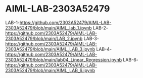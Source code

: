 # AIML-LAB-2303A52479
LAB-1-https://github.com/2303A52479/AIML-LAB-2303A52479/blob/main/AIML_lab_1.ipynb
LAB-2-https://github.com/2303A52479/AIML-LAB-2303A52479/blob/main/LAB_2.ipynb
LAB-3-https://github.com/2303A52479/AIML-LAB-2303A52479/blob/main/AIML_LAB_3.ipynb
LAB-4-https://github.com/2303A52479/AIML-LAB-2303A52479/blob/main/lab04_Linear_Regression.ipynb
LAB-6-https://github.com/2303A52479/AIML-LAB-2303A52479/blob/main/AIML_LAB_6.ipynb
